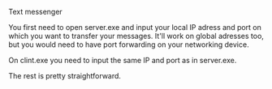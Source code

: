 Text messenger

You first need to open server.exe and input your local IP adress and port on
which you want to transfer your messages. It'll work on global adresses too, 
but you would need to have port forwarding on your networking device.

On clint.exe you need to input the same IP and port as in server.exe.

The rest is pretty straightforward.
